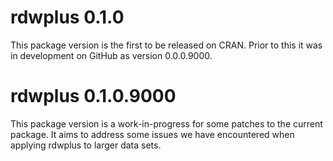 # rdwplus 0.1.0

This package version is the first to be released on CRAN. Prior to this it was in development on GitHub as version 0.0.0.9000.

# rdwplus 0.1.0.9000

This package version is a work-in-progress for some patches to the current package. It aims to address some issues we have encountered when applying rdwplus to larger data sets.

